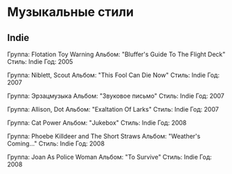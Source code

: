 # Музыкальные стили

## Indie

Группа: Flotation Toy Warning
Альбом: "Bluffer's Guide To The Flight Deck"
Стиль: Indie
Год: 2005

Группа: Niblett, Scout
Альбом: "This Fool Can Die Now"
Стиль: Indie
Год: 2007

Группа: Эрзацмузыка
Альбом: "Звуковое письмо"
Стиль: Indie
Год: 2007

Группа: Allison, Dot
Альбом: "Exaltation Of Larks"
Стиль: Indie
Год: 2007

Группа: Cat Power
Альбом: "Jukebox"
Стиль: Indie
Год: 2008

Группа: Phoebe Killdeer and The Short Straws
Альбом: "Weather's Coming..."
Стиль: Indie
Год: 2008

Группа: Joan As Police Woman
Альбом: "To Survive"
Стиль: Indie
Год: 2008

